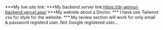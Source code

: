 ***My live site link:
***My backend server link:https://dr-aminul-backend.vercel.app/
***My website about a Doctor.
*** I have use Tailwind css for style for the website.
*** My review section will work for only email & password registerd user..Not Google registered user...